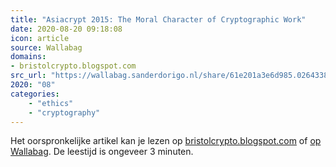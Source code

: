 ```yaml
---
title: "Asiacrypt 2015: The Moral Character of Cryptographic Work"
date: 2020-08-20 09:18:08
icon: article
source: Wallabag
domains:
- bristolcrypto.blogspot.com
src_url: "https://wallabag.sanderdorigo.nl/share/61e201a3e6d985.02643381"
2020: "08"
categories:
    - "ethics"
    - "cryptography"
---
```

Het oorspronkelijke artikel kan je lezen op [bristolcrypto.blogspot.com](http://bristolcrypto.blogspot.com/2015/12/asiacrypt-2015-moral-character-of.html) of [op Wallabag](https://wallabag.sanderdorigo.nl/share/61e201a3e6d985.02643381). De leestijd is ongeveer 3 minuten.